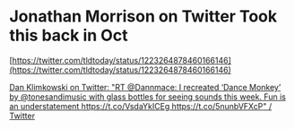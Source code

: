 # Jonathan Morrison on Twitter Took this back in Oct

[https://twitter.com/tldtoday/status/1223264878460166146](https://twitter.com/tldtoday/status/1223264878460166146)

[Dan Klimkowski on Twitter: "RT @Dannmace: I recreated ‘Dance Monkey’ by @tonesandimusic with glass bottles for seeing sounds this week. Fun is an understatement https://t.co/VsdaYkICEg https://t.co/5nunbVFXcP" / Twitter](workspace%20testing%20notion%201%20helooo/hiiii%20testing%20from%20notion/sub%20page%20is%20this%20one%20of%20them/Jonathan%20Morrison%20on%20Twitter%20Took%20this%20back%20in%20Oct/Dan%20Klimkowski%20on%20Twitter%20RT%20Dannmace%20I%20recreated%20.md)

